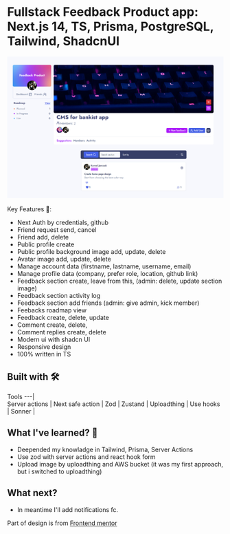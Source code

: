 # Fullstack Feedback Product app: Next.js 14, TS, Prisma, PostgreSQL, Tailwind, ShadcnUI 

![section-ss](public/ss/section-ss.png)

Key Features 🔑:
- Next Auth by credentials, github
- Friend request send, cancel
- Friend add, delete
- Public profile create
- Public profile background image add, update, delete
- Avatar image add, update, delete
- Manage account data (firstname, lastname, username, email)
- Manage profile data (company, prefer role, location, github link)
- Feedback section create, leave from this, (admin: delete, update section image)
- Feedback section activity log
- Feedback section add friends (admin: give admin, kick member)
- Feebacks roadmap view 
- Feedback create, delete, update
- Comment create, delete, 
- Comment replies create, delete
- Modern ui with shadcn UI
- Responsive design
- 100% written in TS

## Built with 🛠

Tools 
---|  
Server actions |
Next safe action |
Zod | 
Zustand | 
Uploadthing | 
Use hooks | 
Sonner | 

<h2>What I've learned? 📗</h2>

- Deepended my knowladge in Tailwind, Prisma, Server Actions
- Use zod with server actions and react hook form
- Upload image by uploadthing and AWS bucket (it was my first approach, but i switched to uploadthing)

<h2>What next?</h2>

- In meantime I'll add notifications fc.

<p>Part of design is from <a href="https://www.frontendmentor.io/challenges/product-feedback-app-wbvUYqjR6" target="_blank">Frontend mentor</a></p>
  

